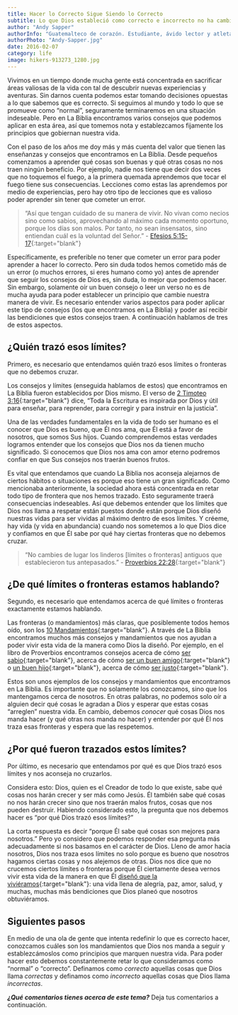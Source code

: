 ```yaml
---
title: Hacer lo Correcto Sigue Siendo lo Correcto
subtitle: Lo que Dios estableció como correcto e incorrecto no ha cambiado. Establezcamos en nuestra vida los principios que Dios trazó para no ser confundidos por el mundo.
author: "Andy Sapper"
authorInfo: "Guatemalteco de corazón. Estudiante, ávido lector y atleta. Apasionado por ver esta generación cumplir los planes que Dios tiene para ella."
authorPhoto: "Andy-Sapper.jpg"
date: 2016-02-07
category: life
image: hikers-913273_1280.jpg
---
```


Vivimos en un tiempo donde mucha gente está concentrada en sacrificar áreas valiosas de la vida con tal de descubrir nuevas experiencias y aventuras. Sin darnos cuenta podemos estar tomando decisiones opuestas a lo que sabemos que es correcto. Si seguimos al mundo y todo lo que se promueve como “normal”, seguramente terminaremos en una situación indeseable. Pero en La Biblia encontramos varios consejos que podemos aplicar en esta área, así que tomemos nota y establezcamos fijamente los principios que gobiernan nuestra vida.

Con el paso de los años me doy más y más cuenta del valor que tienen las enseñanzas y consejos que encontramos en La Biblia. Desde pequeños comenzamos a aprender qué cosas son buenas y qué otras cosas no nos traen ningún beneficio. Por ejemplo, nadie nos tiene que decir dos veces que no toquemos el fuego, a la primera quemada aprendemos que tocar el fuego tiene sus consecuencias. Lecciones como estas las aprendemos por medio de experiencias, pero hay otro tipo de lecciones que es valioso poder aprender sin tener que cometer un error.


> “Así que tengan cuidado de su manera de vivir. No vivan como necios sino como sabios, aprovechando al máximo cada momento oportuno, porque los días son malos. Por tanto, no sean insensatos, sino entiendan cuál es la voluntad del Señor.” - [Efesios 5:15-17](https://www.biblegateway.com/passage/?search=Efesios+5%3A15-17&version=NVI){:target="blank"}


Específicamente, es preferible no tener que cometer un error para poder aprender a hacer lo correcto. Pero sin duda todos hemos cometido más de un error (o muchos errores, si eres humano como yo) antes de aprender que seguir los consejos de Dios es, sin duda, lo mejor que podemos hacer. Sin embargo, solamente oír un buen consejo o leer un verso no es de mucha ayuda para poder establecer un principio que cambie nuestra manera de vivir. Es necesario entender varios aspectos para poder aplicar este tipo de consejos (los que encontramos en La Biblia) y poder así recibir las bendiciones que estos consejos traen. A continuación hablamos de tres de estos aspectos.


## ¿Quién trazó esos límites?
Primero, es necesario que entendamos quién trazó esos límites o fronteras que no debemos cruzar.

Los consejos y límites (enseguida hablamos de estos) que encontramos en La Biblia fueron establecidos por Dios mismo. El verso de [2 Timoteo 3:16](https://www.biblegateway.com/passage/?search=2+Timoteo+3%3A16&version=NVI){:target="blank"} dice, “Toda la Escritura es inspirada por Dios y útil para enseñar, para reprender, para corregir y para instruir en la justicia”.

Una de las verdades fundamentales en la vida de todo ser humano es el conocer que Dios es bueno, que Él nos ama, que Él está a favor de nosotros, que somos Sus hijos. Cuando comprendemos estas verdades logramos entender que los consejos que Dios nos da tienen mucho significado. Si conocemos que Dios nos ama con amor eterno podremos confiar en que Sus consejos nos traerán buenos frutos.

Es vital que entendamos que cuando La Biblia nos aconseja alejarnos de ciertos hábitos o situaciones es porque eso tiene un gran significado. Como mencionaba anteriormente, la sociedad ahora está concentrada en retar todo tipo de frontera que nos hemos trazado. Esto seguramente traerá consecuencias indeseables. Así que debemos entender que los límites que Dios nos llama a respetar están puestos donde están porque Dios diseñó nuestras vidas para ser vividas al máximo dentro de esos límites. Y créeme, hay vida (y vida en abundancia) cuando nos sometemos a lo que Dios dice y confiamos en que Él sabe por qué hay ciertas fronteras que no debemos cruzar.


> “No cambies de lugar los linderos [límites o fronteras] antiguos que establecieron tus antepasados.” - [Proverbios 22:28](https://www.biblegateway.com/passage/?search=Proverbios+22%3A28&version=NVI){:target="blank"}


## ¿De qué límites o fronteras estamos hablando?
Segundo, es necesario que entendamos acerca de qué límites o fronteras exactamente estamos hablando.

Las fronteras (o mandamientos) más claras, que posiblemente todos hemos oído, son los [10 Mandamientos](https://www.biblegateway.com/passage/?search=%C3%89xodo+20%3A1-17&version=TLA){:target="blank"}. A través de La Biblia encontramos muchos más consejos y mandamientos que nos ayudan a poder vivir esta vida de la manera como Dios la diseñó. Por ejemplo, en el libro de Proverbios encontramos consejos acerca de cómo [ser sabio](https://www.biblegateway.com/passage/?search=Proverbios+3%3A5-8&version=TLA){:target="blank"}, acerca de cómo [ser un buen amigo](https://www.biblegateway.com/passage/?search=Proverbios+17%3A17&version=TLA){:target="blank"} o [un buen hijo](https://www.biblegateway.com/passage/?search=Proverbios+23%3A22&version=NVI){:target="blank"}, acerca de cómo [ser justo](https://www.biblegateway.com/passage/?search=Proverbios+31%3A8-9&version=TLA){:target="blank"}.

Estos son unos ejemplos de los consejos y mandamientos que encontramos en La Biblia. Es importante que no solamente los conozcamos, sino que los mantengamos cerca de nosotros. En otras palabras, no podemos solo oír a alguien decir qué cosas le agradan a Dios y esperar que estas cosas “arreglen” nuestra vida. En cambio, debemos _conocer_ qué cosas Dios nos manda hacer (y qué otras nos manda no hacer) y entender por qué Él nos traza esas fronteras y espera que las respetemos.


## ¿Por qué fueron trazados estos límites?
Por último, es necesario que entendamos por qué es que Dios trazó esos límites y nos aconseja no cruzarlos.

Considera esto: Dios, quien es el Creador de todo lo que existe, sabe qué cosas nos harán crecer y ser más como Jesús. Él también sabe qué cosas no nos harán crecer sino que nos traerán malos frutos, cosas que nos pueden destruir. Habiendo considerado esto, la pregunta que nos debemos hacer es “por qué Dios trazó esos límites?”

La corta respuesta es decir “porque Él sabe qué cosas son mejores para nosotros.” Pero yo considero que podemos responder esa pregunta más adecuadamente si nos basamos en el carácter de Dios. Lleno de amor hacia nosotros, Dios nos traza esos límites no solo porque es bueno que nosotros hagamos ciertas cosas y nos alejemos de otras. Dios nos dice que no crucemos ciertos límites o fronteras porque Él ciertamente desea vernos vivir esta vida de la manera en que Él [diseñó que la viviéramos](https://www.biblegateway.com/passage/?search=Juan+10%3A10&version=NVI){:target="blank"}: una vida llena de alegría, paz, amor, salud, y muchas, muchas más bendiciones que Dios planeó que nosotros obtuviéramos.


## Siguientes pasos
En medio de una ola de gente que intenta redefinir lo que es correcto hacer, conozcamos cuáles son los mandamientos que Dios nos manda a seguir y establezcámoslos como principios que marquen nuestra vida. Para poder hacer esto debemos constantemente retar lo que consideramos como “normal” o “correcto”. Definamos como _correcto_ aquellas cosas que Dios llama _correctas_ y definamos como _incorrecto_ aquellas cosas que Dios llama _incorrectas_.


_**¿Qué comentarios tienes acerca de este tema?**_ Deja tus comentarios a continuación.




